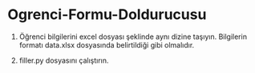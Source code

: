 # Ogrenci-Formu-Doldurucusu


1) Öğrenci bilgilerini excel dosyası şeklinde aynı dizine taşıyın. Bilgilerin formatı data.xlsx dosyasında belirtildiği gibi olmalıdır.

2) filler.py dosyasını çalıştırın.


